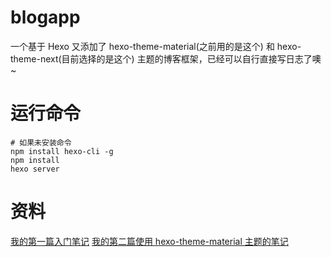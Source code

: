 # blogapp
一个基于 Hexo 又添加了 hexo-theme-material(之前用的是这个) 和 hexo-theme-next(目前选择的是这个) 主题的博客框架，已经可以自行直接写日志了噢~
# 运行命令
```
# 如果未安装命令
npm install hexo-cli -g
npm install
hexo server
```
# 资料
[我的第一篇入门笔记](https://www.jianshu.com/p/a8fc27f8a1d9)
[我的第二篇使用 hexo-theme-material 主题的笔记](https://www.jianshu.com/p/a8fc27f8a1d9)
